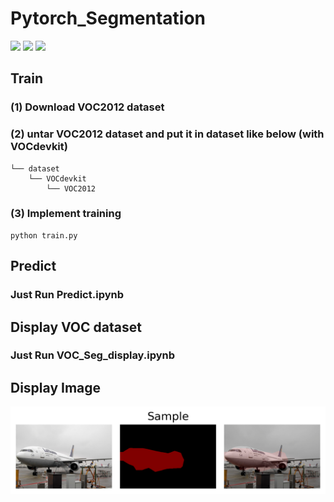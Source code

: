 # Pytorch_Segmentation

![](https://img.shields.io/static/v1?label=python&message=3.6|3.7&color=blue)
![](https://img.shields.io/static/v1?label=pytorch&message=2.0&color=<COLOR>)
[![](https://img.shields.io/static/v1?label=license&message=MIT&color=green)](./License.txt)

## Train 
### (1) Download VOC2012 dataset 
### (2) untar VOC2012 dataset and put it in dataset like below (with VOCdevkit)
``` shell 
└── dataset           
    └── VOCdevkit
        └── VOC2012
```
### (3) Implement training
``` shell
python train.py
```


## Predict
### Just Run Predict.ipynb

## Display VOC dataset
### Just Run VOC_Seg_display.ipynb

## Display Image
![title](SampleImgs/Sample.png)